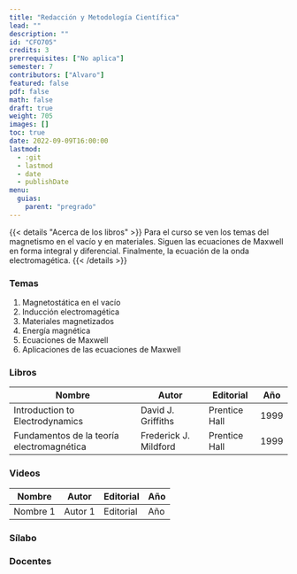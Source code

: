 ```yaml
---
title: "Redacción y Metodología Científica"
lead: ""
description: ""
id: "CFO705"
credits: 3
prerrequisites: ["No aplica"]
semester: 7
contributors: ["Alvaro"]
featured: false
pdf: false
math: false
draft: true
weight: 705
images: []
toc: true
date: 2022-09-09T16:00:00
lastmod:
  - :git
  - lastmod
  - date
  - publishDate
menu:
  guias:
    parent: "pregrado"
---
```


{{< details "Acerca de los libros" >}}
Para el curso se ven los temas del magnetismo en el vacío y en materiales. Siguen las ecuaciones de Maxwell en forma integral y diferencial. Finalmente, la ecuación de la onda electromagética.
{{< /details >}}

### Temas

1. Magnetostática en el vacío
2. Inducción electromagética
3. Materiales magnetizados
4. Energía magnética
5. Ecuaciones de Maxwell
6. Aplicaciones de las ecuaciones de Maxwell

### Libros

| Nombre   | Autor   | Editorial | Año |
|----------| --------|-----------|-----|
| Introduction to Electrodynamics | David J. Griffiths | Prentice Hall | 1999 |
| Fundamentos de la teoría electromagnética | Frederick J. Mildford | Prentice Hall | 1999 |

### Videos

| Nombre   | Autor   | Editorial | Año |
|----------| --------|-----------|-----|
| Nombre 1 | Autor 1 | Editorial | Año |

### Sílabo

### Docentes
